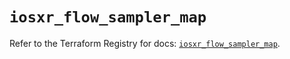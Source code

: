 # `iosxr_flow_sampler_map`

Refer to the Terraform Registry for docs: [`iosxr_flow_sampler_map`](https://registry.terraform.io/providers/ciscodevnet/iosxr/0.6.0/docs/resources/flow_sampler_map).
